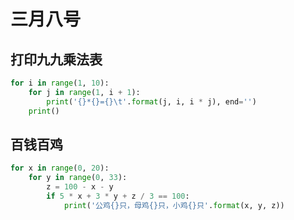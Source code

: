 # 三月八号

## 打印九九乘法表

```python
for i in range(1, 10):
    for j in range(1, i + 1):
        print('{}*{}={}\t'.format(j, i, i * j), end='')
    print()
```

## 百钱百鸡

```python
for x in range(0, 20):
    for y in range(0, 33):
        z = 100 - x - y
        if 5 * x + 3 * y + z / 3 == 100:
            print('公鸡{}只，母鸡{}只，小鸡{}只'.format(x, y, z))
```